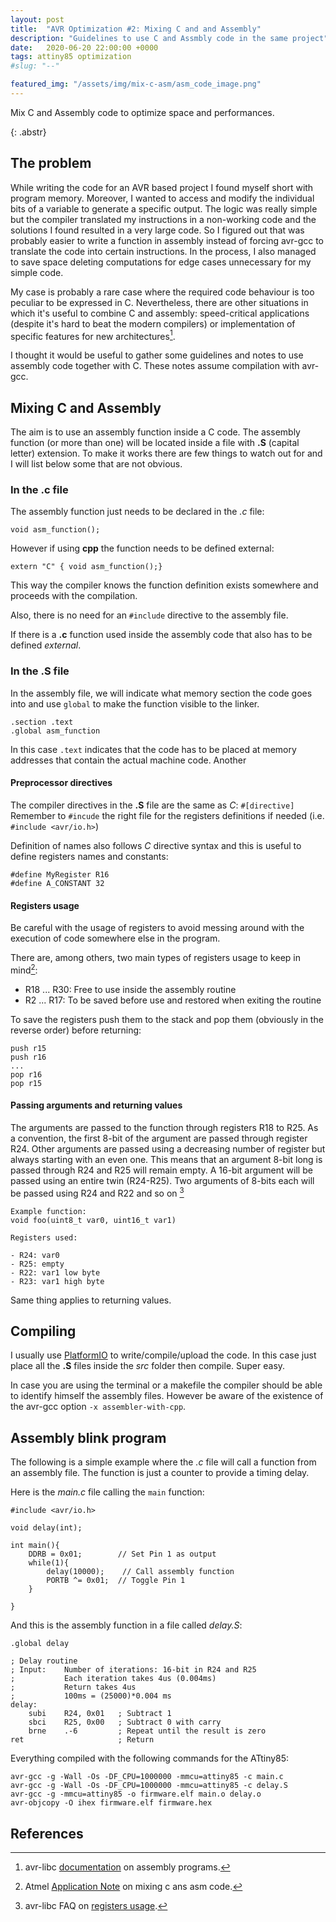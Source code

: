 ```yaml
---
layout: post
title:  "AVR Optimization #2: Mixing C and and Assembly"
description: "Guidelines to use C and Assmbly code in the same project"
date:   2020-06-20 22:00:00 +0000
tags: attiny85 optimization
#slug: "--"

featured_img: "/assets/img/mix-c-asm/asm_code_image.png"
---
```



Mix C and Assembly code to optimize space and performances.
<!-- excer -->
{: .abstr}

## The problem
While writing the code for an AVR based project I found myself short with program memory. Moreover, I wanted to access and modify the individual bits of a variable to generate a specific output.
The logic was really simple but the compiler translated my instructions in a non-working code and the solutions I found resulted in a very large code. So I figured out that was probably easier to write a function in assembly instead of forcing avr-gcc to translate the code into certain instructions. In the process, I also managed to save space deleting computations for edge cases unnecessary for my simple code.

My case is probably a rare case where the required code behaviour is too peculiar to be expressed in C. Nevertheless, there are other situations in which it's useful to combine C and assembly: speed-critical applications (despite it's hard to beat the modern compilers) or implementation of specific features for new architectures[^1].

I thought it would be useful to gather some guidelines and notes to use assembly code together with C.  These notes assume compilation with avr-gcc. 

## Mixing C and Assembly

The aim is to use an assembly function inside a C code. 
The assembly function (or more than one) will be located inside a file with **.S** (capital letter) extension. 
To make it works there are few things to watch out for and I will list below some that are not obvious.

### In the **.c** file

The assembly function just needs to be declared in the *.c* file:
```
void asm_function();
```
However if using **cpp** the function needs to be defined external:
```
extern "C" { void asm_function();}
```
This way the compiler knows the function definition exists somewhere and proceeds with the compilation.

Also, there is no need for an `#include` directive to the assembly file.

If there is a **.c** function used inside the assembly code that also has to be defined *external*.

### In the **.S** file
In the assembly file, we will indicate what memory section the code goes into and use `global` to make the function visible to the linker.

```
.section .text
.global asm_function
```
In this case `.text` indicates that the code has to be placed at memory addresses that contain the actual machine code. Another 

#### Preprocessor directives
The compiler directives in the **.S** file are the same as *C*: `#[directive]`
Remember to `#incude` the right file for the registers definitions if needed (i.e. `#include <avr/io.h>`)

Definition of names also follows *C* directive syntax and this is useful to define registers names and constants:
```
#define MyRegister R16
#define A_CONSTANT 32
```

#### Registers usage

Be careful with the usage of registers to avoid messing around with the execution of code somewhere else in the program.

There are, among others, two main types of registers usage to keep in mind[^2]:
- R18 ... R30: Free to use inside the assembly routine
- R2 ... R17: To be saved before use and restored when exiting the routine

To save the registers push them to the stack and pop them (obviously in the reverse order) before returning:

```
push r15
push r16
...
pop r16
pop r15
```


#### Passing arguments and returning values

The arguments are passed to the function through registers R18 to R25. As a convention, the first 8-bit of the argument are passed through register R24. Other arguments are passed using a decreasing number of register but always starting with an even one. This means that an argument 8-bit long is passed through R24 and R25 will remain empty. A 16-bit argument will be passed using an entire twin (R24-R25). Two arguments of 8-bits each will be passed using R24 and R22 and so on [^3]

```
Example function: 
void foo(uint8_t var0, uint16_t var1)

Registers used:

- R24: var0
- R25: empty
- R22: var1 low byte
- R23: var1 high byte

```
Same thing applies to returning values.

## Compiling

I usually use [PlatformIO](https://platformio.org/) to write/compile/upload the code. In this case just place all the **.S** files inside the *src* folder then compile. Super easy.

In case you are using the terminal or a makefile the compiler should be able to identify himself the assembly files. However be aware of the existence of the avr-gcc option `-x assembler-with-cpp`.

## Assembly blink program 
The following is a simple example where the *.c* file will call a function from an assembly file. The function is just a counter to provide a timing delay.

Here is the *main.c* file calling the `main` function:
```
#include <avr/io.h>

void delay(int);

int main(){
    DDRB = 0x01;        // Set Pin 1 as output
    while(1){
        delay(10000);    // Call assembly function 
        PORTB ^= 0x01;  // Toggle Pin 1
    }
    
}
```

And this is the assembly function in a file called *delay.S*:

```
.global delay

; Delay routine 
; Input:    Number of iterations: 16-bit in R24 and R25
;           Each iteration takes 4us (0.004ms)
;           Return takes 4us
;           100ms = (25000)*0.004 ms
delay: 
    subi    R24, 0x01   ; Subtract 1
    sbci    R25, 0x00   ; Subtract 0 with carry
    brne    .-6         ; Repeat until the result is zero
ret                     ; Return
```
Everything compiled with the following commands for the ATtiny85:

```
avr-gcc -g -Wall -Os -DF_CPU=1000000 -mmcu=attiny85 -c main.c
avr-gcc -g -Wall -Os -DF_CPU=1000000 -mmcu=attiny85 -c delay.S
avr-gcc -g -mmcu=attiny85 -o firmware.elf main.o delay.o
avr-objcopy -O ihex firmware.elf firmware.hex
```

## References
[^1]: avr-libc [documentation](https://www.nongnu.org/avr-libc/user-manual/assembler.html) on assembly programs.
[^2]: Atmel [Application Note](http://ww1.microchip.com/downloads/en/appnotes/doc42055.pdf) on mixing c ans asm code.
[^3]: avr-libc FAQ on [registers usage](https://www.nongnu.org/avr-libc/user-manual/FAQ.html#faq_reg_usage).
